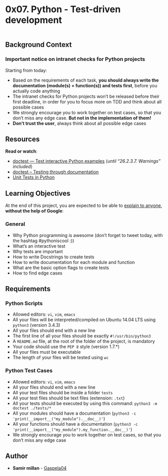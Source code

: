 <h1 class="gap">0x07. Python - Test-driven development</h1>

<article id="description" class="gap formatted-content">
    <p><img src="https://s3.amazonaws.com/intranet-projects-files/holbertonschool-higher-level_programming+/246/giphy-4.gif" alt="" style=""></p>

<h2>Background Context</h2>

<h3>Important notice on intranet checks for Python projects</h3>

<p>Starting from today:</p>

<ul>
<li>Based on the requirements of each task, <strong>you should always write the documentation (module(s) + function(s)) and tests first</strong>, before you actually code anything</li>
<li>The intranet checks for Python projects won’t be released before their first deadline, in order for you to focus more on TDD and think about all possible cases</li>
<li>We strongly encourage you to work together on test cases, so that you don’t miss any edge case. <strong>But not in the implementation of them!</strong></li>
<li><strong>Don’t trust the user</strong>, always think about all possible edge cases</li>
</ul>

<h2>Resources</h2>

<p><strong>Read or watch</strong>:</p>

<ul>
<li><a href="/rltoken/alaT1C9CeCbkRKh-yjMRww" title="doctest — Test interactive Python examples" target="_blank">doctest — Test interactive Python examples</a> (<em>until “26.2.3.7. Warnings” included</em>)</li>
<li><a href="/rltoken/cpEYbv_Z55QrSVRiuG5tUw" title="doctest – Testing through documentation" target="_blank">doctest – Testing through documentation</a> </li>
<li><a href="/rltoken/CELicn3K8hODQsWZak_h0g" title="Unit Tests in Python" target="_blank">Unit Tests in Python</a></li>
</ul>

<h2>Learning Objectives</h2>

<p>At the end of this project, you are expected to be able to <a href="/rltoken/z8tHQfPZBZJOmguC5BeZ9Q" title="explain to anyone" target="_blank">explain to anyone</a>, <strong>without the help of Google</strong>:</p>

<h3>General</h3>

<ul>
<li>Why Python programming is awesome (don’t forget to tweet today, with the hashtag #pythoniscool :))</li>
<li>What’s an interactive test</li>
<li>Why tests are important</li>
<li>How to write Docstrings to create tests</li>
<li>How to write documentation for each module and function</li>
<li>What are the basic option flags to create tests</li>
<li>How to find edge cases</li>
</ul>

<h2>Requirements</h2>

<h3>Python Scripts</h3>

<ul>
<li>Allowed editors: <code>vi</code>, <code>vim</code>, <code>emacs</code></li>
<li>All your files will be interpreted/compiled on Ubuntu 14.04 LTS using <code>python3</code> (version 3.4.3)</li>
<li>All your files should end with a new line</li>
<li>The first line of all your files should be exactly <code>#!/usr/bin/python3</code></li>
<li>A <code>README.md</code> file, at the root of the folder of the project, is mandatory</li>
<li>Your code should use the <code>PEP 8</code> style (version 1.7.*)</li>
<li>All your files must be executable</li>
<li>The length of your files will be tested using <code>wc</code></li>
</ul>

<h3>Python Test Cases</h3>

<ul>
<li>Allowed editors: <code>vi</code>, <code>vim</code>, <code>emacs</code></li>
<li>All your files should end with a new line</li>
<li>All your test files should be inside a folder <code>tests</code></li>
<li>All your test files should be text files (extension: <code>.txt</code>)</li>
<li>All your tests should be executed by using this command: <code>python3 -m doctest ./tests/*</code></li>
<li>All your modules should have a documentation (<code>python3 -c 'print(__import__("my_module").__doc__)'</code>)</li>
<li>All your functions should have a documentation (<code>python3 -c 'print(__import__("my_module").my_function.__doc__)'</code>)</li>
<li>We strongly encourage you to work together on test cases, so that you don’t miss any edge case</li>
</ul>

  </article>

## Author
* **Samir millan** - [Gaspela04](https://github.com/Gaspela04)
